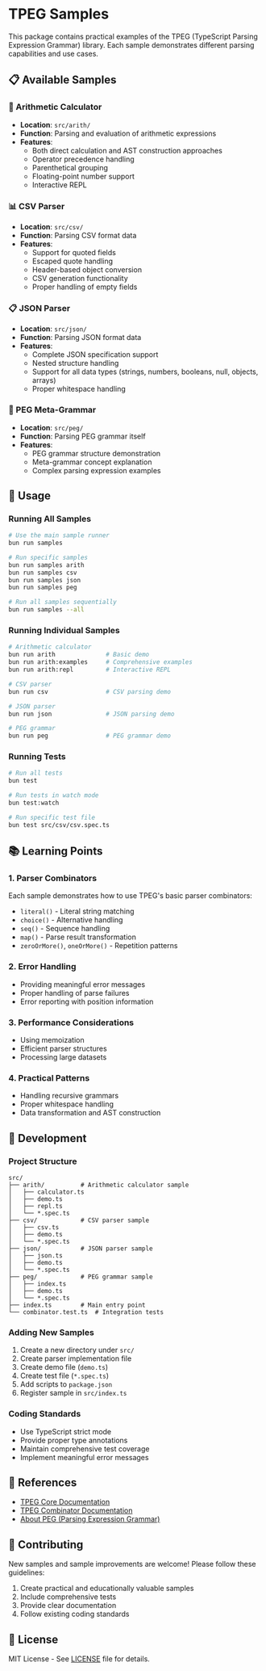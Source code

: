 # TPEG Samples

This package contains practical examples of the TPEG (TypeScript Parsing Expression Grammar) library. Each sample demonstrates different parsing capabilities and use cases.

## 📋 Available Samples

### 🧮 Arithmetic Calculator
- **Location**: `src/arith/`
- **Function**: Parsing and evaluation of arithmetic expressions
- **Features**:
  - Both direct calculation and AST construction approaches
  - Operator precedence handling
  - Parenthetical grouping
  - Floating-point number support
  - Interactive REPL

### 📊 CSV Parser
- **Location**: `src/csv/`
- **Function**: Parsing CSV format data
- **Features**:
  - Support for quoted fields
  - Escaped quote handling
  - Header-based object conversion
  - CSV generation functionality
  - Proper handling of empty fields

### 📋 JSON Parser
- **Location**: `src/json/`
- **Function**: Parsing JSON format data
- **Features**:
  - Complete JSON specification support
  - Nested structure handling
  - Support for all data types (strings, numbers, booleans, null, objects, arrays)
  - Proper whitespace handling

### 📝 PEG Meta-Grammar
- **Location**: `src/peg/`
- **Function**: Parsing PEG grammar itself
- **Features**:
  - PEG grammar structure demonstration
  - Meta-grammar concept explanation
  - Complex parsing expression examples

## 🚀 Usage

### Running All Samples
```bash
# Use the main sample runner
bun run samples

# Run specific samples
bun run samples arith
bun run samples csv
bun run samples json
bun run samples peg

# Run all samples sequentially
bun run samples --all
```

### Running Individual Samples
```bash
# Arithmetic calculator
bun run arith              # Basic demo
bun run arith:examples     # Comprehensive examples
bun run arith:repl         # Interactive REPL

# CSV parser
bun run csv                # CSV parsing demo

# JSON parser
bun run json               # JSON parsing demo

# PEG grammar
bun run peg                # PEG grammar demo
```

### Running Tests
```bash
# Run all tests
bun test

# Run tests in watch mode
bun test:watch

# Run specific test file
bun test src/csv/csv.spec.ts
```

## 📚 Learning Points

### 1. Parser Combinators
Each sample demonstrates how to use TPEG's basic parser combinators:
- `literal()` - Literal string matching
- `choice()` - Alternative handling
- `seq()` - Sequence handling
- `map()` - Parse result transformation
- `zeroOrMore()`, `oneOrMore()` - Repetition patterns

### 2. Error Handling
- Providing meaningful error messages
- Proper handling of parse failures
- Error reporting with position information

### 3. Performance Considerations
- Using memoization
- Efficient parser structures
- Processing large datasets

### 4. Practical Patterns
- Handling recursive grammars
- Proper whitespace handling
- Data transformation and AST construction

## 🔧 Development

### Project Structure
```
src/
├── arith/          # Arithmetic calculator sample
│   ├── calculator.ts
│   ├── demo.ts
│   ├── repl.ts
│   └── *.spec.ts
├── csv/            # CSV parser sample
│   ├── csv.ts
│   ├── demo.ts
│   └── *.spec.ts
├── json/           # JSON parser sample
│   ├── json.ts
│   ├── demo.ts
│   └── *.spec.ts
├── peg/            # PEG grammar sample
│   ├── index.ts
│   ├── demo.ts
│   └── *.spec.ts
├── index.ts        # Main entry point
└── combinator.test.ts  # Integration tests
```

### Adding New Samples
1. Create a new directory under `src/`
2. Create parser implementation file
3. Create demo file (`demo.ts`)
4. Create test file (`*.spec.ts`)
5. Add scripts to `package.json`
6. Register sample in `src/index.ts`

### Coding Standards
- Use TypeScript strict mode
- Provide proper type annotations
- Maintain comprehensive test coverage
- Implement meaningful error messages

## 📖 References

- [TPEG Core Documentation](../core/README.md)
- [TPEG Combinator Documentation](../combinator/README.md)
- [About PEG (Parsing Expression Grammar)](https://en.wikipedia.org/wiki/Parsing_expression_grammar)

## 🤝 Contributing

New samples and sample improvements are welcome! Please follow these guidelines:

1. Create practical and educationally valuable samples
2. Include comprehensive tests
3. Provide clear documentation
4. Follow existing coding standards

## 📄 License

MIT License - See [LICENSE](../../LICENSE) file for details. 